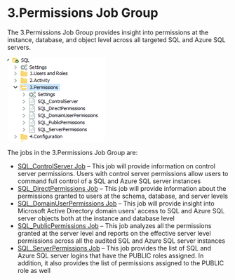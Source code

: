 # 3.Permissions Job Group

The 3.Permissions Job Group provides insight into permissions at the instance, database, and object level across all targeted SQL and Azure SQL servers.

![sqljobgroup36](/static/img/product_docs/accessanalyzer/accessanalyzer/enterpriseauditor/solutions/databases/sql/permissions/sqljobgroup36.png)

The jobs in the 3.Permissions Job Group are:

- [SQL\_ControlServer Job](/docs/product_docs/accessanalyzer/accessanalyzer/enterpriseauditor/solutions/databases/sql/permissions/sql_controlserver.md) – This job will provide information on control server permissions. Users with control server permissions allow users to command full control of a SQL and Azure SQL server instances
- [SQL\_DirectPermissions Job](/docs/product_docs/accessanalyzer/accessanalyzer/enterpriseauditor/solutions/databases/sql/permissions/sql_directpermissions.md) – This job will provide information about the permissions granted to users at the schema, database, and server levels
- [SQL\_DomainUserPermissions Job](/docs/product_docs/accessanalyzer/accessanalyzer/enterpriseauditor/solutions/databases/sql/permissions/sql_domainuserpermissions.md) – This job will provide insight into Microsoft Active Directory domain users’ access to SQL and Azure SQL server objects both at the instance and database level
- [SQL\_PublicPermissions Job](/docs/product_docs/accessanalyzer/accessanalyzer/enterpriseauditor/solutions/databases/sql/permissions/sql_publicpermissions.md) – This job analyzes all the permissions granted at the server level and reports on the effective server level permissions across all the audited SQL and Azure SQL server instances
- [SQL\_ServerPermissions Job](/docs/product_docs/accessanalyzer/accessanalyzer/enterpriseauditor/solutions/databases/sql/permissions/sql_serverpermissions.md) – This job provides the list of SQL and Azure SQL server logins that have the PUBLIC roles assigned. In addition, it also provides the list of permissions assigned to the PUBLIC role as well
